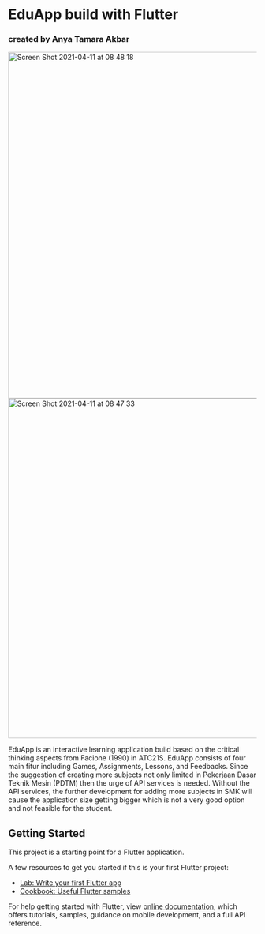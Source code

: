 # EduApp build with Flutter
### created by Anya Tamara Akbar


<img width="702" alt="Screen Shot 2021-04-11 at 08 48 18" src="https://user-images.githubusercontent.com/65340592/114289516-bc550500-9aa2-11eb-8a63-3f6abaa8ce69.png">

<img width="689" alt="Screen Shot 2021-04-11 at 08 47 33" src="https://user-images.githubusercontent.com/65340592/114289520-c0812280-9aa2-11eb-9285-630f0d04a01c.png">

EduApp is an interactive learning application build based on the critical thinking aspects from Facione (1990) in ATC21S. EduApp consists of four main fitur including Games, Assignments, Lessons, and Feedbacks. Since the suggestion of creating more subjects not only limited in Pekerjaan Dasar Teknik Mesin (PDTM) then the urge of API services is needed. Without the API services, the further development for adding more subjects in SMK will cause the application size getting bigger which is not a very good option and not feasible for the student. 

## Getting Started

This project is a starting point for a Flutter application.

A few resources to get you started if this is your first Flutter project:

- [Lab: Write your first Flutter app](https://flutter.dev/docs/get-started/codelab)
- [Cookbook: Useful Flutter samples](https://flutter.dev/docs/cookbook)

For help getting started with Flutter, view 
[online documentation](https://flutter.dev/docs), which offers tutorials,
samples, guidance on mobile development, and a full API reference.
